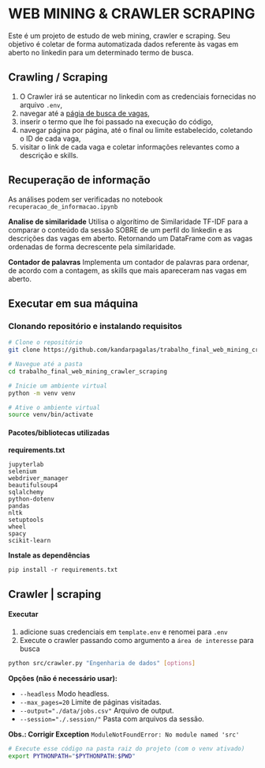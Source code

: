 # WEB MINING & CRAWLER SCRAPING

Este é um projeto de estudo de web mining, crawler e scraping. Seu objetivo é coletar de forma automatizada dados referente às vagas em aberto no linkedin para um determinado termo de busca.
## Crawling / Scraping
1. O Crawler irá se autenticar no linkedin com as credenciais fornecidas no arquivo ```.env```, 
2. navegar até a [págia de busca de vagas](https://www.linkedin.com/jobs/), 
3. inserir o termo que lhe foi passado na execução do código,
4. navegar página por página, até o final ou limite estabelecido, coletando o ID de cada vaga,
5. visitar o link de cada vaga e coletar informações relevantes como a descrição e skills.

## Recuperação de informação
As análises podem ser verificadas no notebook ```recuperacao_de_informacao.ipynb```

**Analise de similaridade**
Utilisa o algorítimo de Similaridade TF-IDF para a comparar o conteúdo da sessão SOBRE de um perfil do linkedin e as descrições das vagas em aberto. 
Retornando um DataFrame com as vagas ordenadas de forma decrescente pela similaridade.

**Contador de palavras**
Implementa um contador de palavras para ordenar, de acordo com a contagem, as skills que mais apareceram nas vagas em aberto.

## Executar em sua máquina
### Clonando repositório e instalando requisitos
```bash
# Clone o repositório
git clone https://github.com/kandarpagalas/trabalho_final_web_mining_crawler_scraping.git

# Navegue até a pasta
cd trabalho_final_web_mining_crawler_scraping

# Inicie um ambiente virtual
python -m venv venv

# Ative o ambiente virtual
source venv/bin/activate
```
#### Pacotes/bibliotecas utilizadas
**requirements.txt**
```text
jupyterlab
selenium
webdriver_manager
beautifulsoup4
sqlalchemy
python-dotenv
pandas
nltk
setuptools
wheel
spacy
scikit-learn
```
**Instale as dependências**
```
pip install -r requirements.txt
```


## Crawler | scraping

#### Executar
1. adicione suas credenciais em ```template.env``` e renomei para ```.env```
2. Execute o crawler passando como argumento a ```área de interesse``` para busca
```bash
python src/crawler.py "Engenharia de dados" [options]
```
**Opções (não é necessário usar):**
* ```--headless``` Modo headless.
* ```--max_pages=20``` Limite de páginas visitadas.
* ```--output="./data/jobs.csv"``` Arquivo de output.
* ```--session="./.session/"``` Pasta com arquivos da sessão.

**Obs.: Corrigir Exception** ```ModuleNotFoundError: No module named 'src'```
```bash
# Execute esse código na pasta raiz do projeto (com o venv ativado)
export PYTHONPATH="$PYTHONPATH:$PWD"
```
